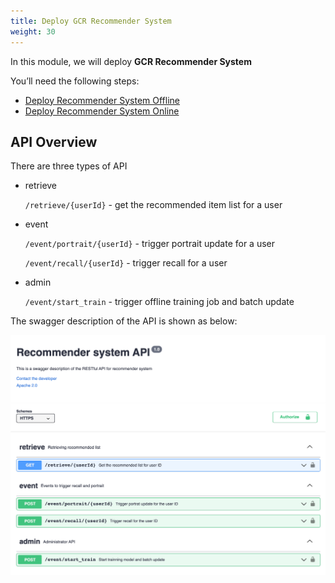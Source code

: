 ```yaml
---
title: Deploy GCR Recommender System 
weight: 30
---
```


In this module, we will deploy **GCR Recommender System**


You’ll need the following steps:

- [Deploy Recommender System Offline](./offline)
- [Deploy Recommender System Online](./online)

## API Overview 

There are three types of API
- retrieve 
  
  `/retrieve/{userId}` - get the recommended item list for a user
  
- event
  
   `/event/portrait/{userId}` - trigger portrait update for a user

   `/event/recall/{userId}`  - trigger recall for a user

- admin
   
   `/event/start_train` - trigger offline training job and batch update


The swagger description of the API is shown as below:

![RS API overview](/images/rs-api-overview.png)

